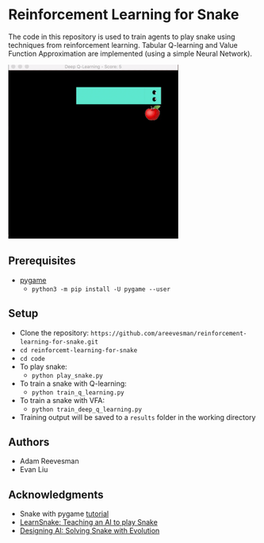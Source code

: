 # Reinforcement Learning for Snake

The code in this repository is used to train agents to play snake using techniques from reinforcement learning.
Tabular Q-learning and Value Function Approximation are implemented (using a simple Neural Network).

![](/images/demo.gif)

## Prerequisites

- [pygame](https://www.pygame.org/wiki/GettingStarted)
   - `python3 -m pip install -U pygame --user`
   
## Setup

- Clone the repository: `https://github.com/areevesman/reinforcement-learning-for-snake.git`
- `cd reinforcemt-learning-for-snake`
- `cd code`
- To play snake:
   - `python play_snake.py`
- To train a snake with Q-learning:
   - `python train_q_learning.py`
- To train a snake with VFA:
   - `python train_deep_q_learning.py`
- Training output will be saved to a `results` folder in the working directory

## Authors

- Adam Reevesman
- Evan Liu

## Acknowledgments

- Snake with pygame [tutorial](https://pythonspot.com/snake-with-pygame/)
- [LearnSnake: Teaching an AI to play Snake](https://italolelis.com/snake)
- [Designing AI: Solving Snake with Evolution](https://becominghuman.ai/designing-ai-solving-snake-with-evolution-f3dd6a9da867)
